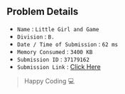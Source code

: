 ## Problem Details 
 
- `Name`                      : `Little Girl and Game`
- `Division`                  : `B.`
- `Date / Time of Submission` : `62 ms`
- `Memory Consumed`           : `3400 KB`
- `Submission ID`             : `37179162`
- `Submission Link`           : [Click Here](http://codeforces.com/contest/276/submission/37179162)

> Happy Coding   :computer:
